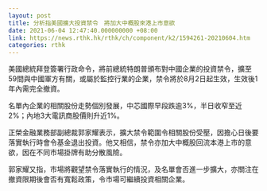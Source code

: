 ```yaml
---
layout: post
title: 分析指美國擴大投資禁令　將加大中概股來港上市意欲
date: 2021-06-04 12:47:40.000000000 +08:00
link: https://news.rthk.hk/rthk/ch/component/k2/1594261-20210604.htm
categories: rthk
---
```


美國總統拜登簽署行政命令，將前總統特朗普頒布對中國企業的投資禁令，擴至59間與中國軍方有關，或屬於監控行業的企業，禁令將於8月2日起生效，生效後1年內需完全撤資。

名單內企業的相關股份走勢個別發展，中芯國際早段跌逾3%，半日收窄至近2%；內地3大電訊商股價則升近1%。

正榮金融業務部副總裁郭家耀表示，擴大禁令範圍令相關股份受壓，因擔心日後要落實執行時會令基金退出投資。他又相信，禁令亦加大中概股回流本港上市的意欲，因在不同市場掛牌有助分散風險。

郭家耀又指，市場將觀望禁令落實執行的情況，及名單會否進一步擴大，亦關注在撤資限期後會否有寬鬆政策，令市場可繼續投資相關企業。
